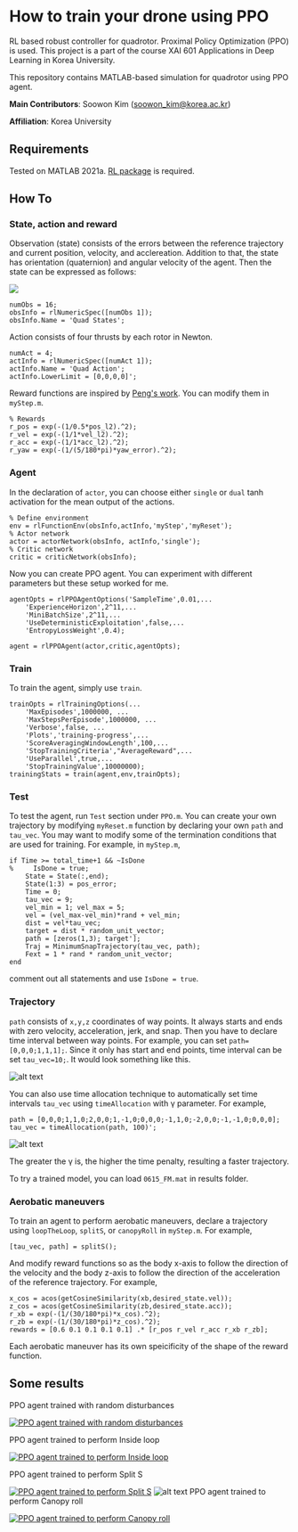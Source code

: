 # How to train your drone using PPO
 RL based robust controller for quadrotor. Proximal Policy Optimization (PPO) is used. This project is a part of the course XAI 601 Applications in Deep Learning in Korea University.
 
 This repository contains MATLAB-based simulation for quadrotor using PPO agent.
 
 **Main Contributors**: Soowon Kim (soowon_kim@korea.ac.kr)

**Affiliation**: Korea University

## Requirements
Tested on MATLAB 2021a. [RL package](https://www.mathworks.com/products/reinforcement-learning.html) is required.

## How To
### State, action and reward
Observation (state) consists of the errors between the reference trajectory and current position, velocity, and acclereation. Addition to that, the state has orientation (quaternion) and angular velocity of the agent. Then the state can be expressed as follows:

<img src="https://render.githubusercontent.com/render/math?math=s=[ e_{pos}, e_{vel}, e_{acc},q,\omega]\in \mathbb{R}^{16}">

````
numObs = 16;
obsInfo = rlNumericSpec([numObs 1]);
obsInfo.Name = 'Quad States';
````

Action consists of four thrusts by each rotor in Newton.
````
numAct = 4;
actInfo = rlNumericSpec([numAct 1]);
actInfo.Name = 'Quad Action';
actInfo.LowerLimit = [0,0,0,0]';
````

Reward functions are inspired by [Peng's work](https://xbpeng.github.io/). You can modify them in ``myStep.m``.
````
% Rewards
r_pos = exp(-(1/0.5*pos_l2).^2);
r_vel = exp(-(1/1*vel_l2).^2);
r_acc = exp(-(1/1*acc_l2).^2);
r_yaw = exp(-(1/(5/180*pi)*yaw_error).^2);
````
### Agent
In the declaration of ``actor``, you can choose either ``single`` or ``dual`` tanh activation for the mean output of the actions.
````
% Define environment
env = rlFunctionEnv(obsInfo,actInfo,'myStep','myReset');
% Actor network
actor = actorNetwork(obsInfo, actInfo,'single');
% Critic network
critic = criticNetwork(obsInfo);
````
Now you can create PPO agent. You can experiment with different parameters but these setup worked for me.
````
agentOpts = rlPPOAgentOptions('SampleTime',0.01,...
    'ExperienceHorizon',2^11,...
    'MiniBatchSize',2^11,...
    'UseDeterministicExploitation',false,...
    'EntropyLossWeight',0.4);

agent = rlPPOAgent(actor,critic,agentOpts);
````
### Train
To train the agent, simply use ``train``.
````
trainOpts = rlTrainingOptions(...
    'MaxEpisodes',1000000, ...
    'MaxStepsPerEpisode',1000000, ...
    'Verbose',false, ...
    'Plots','training-progress',...
    'ScoreAveragingWindowLength',100,...
    'StopTrainingCriteria',"AverageReward",...
    'UseParallel',true,...
    'StopTrainingValue',10000000);
trainingStats = train(agent,env,trainOpts);
````

### Test
To test the agent, run ``Test`` section under ``PPO.m``. You can create your own trajectory by modifying ``myReset.m`` function by declaring your own ``path`` and ``tau_vec``. You may want to modify some of the termination conditions that are used for training. For example, in ``myStep.m``,
````
if Time >= total_time+1 && ~IsDone
%     IsDone = true;
    State = State(:,end);
    State(1:3) = pos_error;
    Time = 0;
    tau_vec = 9;
    vel_min = 1; vel_max = 5;
    vel = (vel_max-vel_min)*rand + vel_min;
    dist = vel*tau_vec;
    target = dist * random_unit_vector;
    path = [zeros(1,3); target'];
    Traj = MinimumSnapTrajectory(tau_vec, path);
    Fext = 1 * rand * random_unit_vector;
end
````
comment out all statements and use ``IsDone = true``.

### Trajectory
``path`` consists of ``x,y,z`` coordinates of way points. It always starts and ends with zero velocity, acceleration, jerk, and snap. Then you have to declare time interval between way points. For example, you can set ``path=[0,0,0;1,1,1];``. Since it only has start and end points, time interval can be set ``tau_vec=10;``. It would look something like this.

![alt text](https://github.com/yorgoon/How-to-train-your-drone-using-PPO/blob/main/src/figures/traj_example.jpg?raw=true)

You can also use time allocation technique to automatically set time intervals ``tau_vec`` using ``timeAllocation`` with γ parameter. For example,
````
path = [0,0,0;1,1,0;2,0,0;1,-1,0;0,0,0;-1,1,0;-2,0,0;-1,-1,0;0,0,0];
tau_vec = timeAllocation(path, 100)';
````
![alt text](https://github.com/yorgoon/How-to-train-your-drone-using-PPO/blob/main/src/figures/traj_example2.jpg?raw=true)

The greater the γ is, the higher the time penalty, resulting a faster trajectory.

To try a trained model, you can load ``0615_FM.mat`` in results folder.

### Aerobatic maneuvers
To train an agent to perform aerobatic maneuvers, declare a trajectory using ``loopTheLoop``, ``splitS``, or ``canopyRoll`` in ``myStep.m``. For example,
````
[tau_vec, path] = splitS();
````
And modify reward functions so as the body x-axis to follow the direction of the velocity and the body z-axis to follow the direction of the acceleration of the reference trajectory. For example, 
````
x_cos = acos(getCosineSimilarity(xb,desired_state.vel));
z_cos = acos(getCosineSimilarity(zb,desired_state.acc));
r_xb = exp(-(1/(30/180*pi)*x_cos).^2);
r_zb = exp(-(1/(30/180*pi)*z_cos).^2);
rewards = [0.6 0.1 0.1 0.1 0.1] .* [r_pos r_vel r_acc r_xb r_zb];
````
Each aerobatic maneuver has its own speicificity of the shape of the reward function.

## Some results
PPO agent trained with random disturbances

[![PPO agent trained with random disturbances](https://img.youtube.com/vi/j0C2QGruKn4/0.jpg)](https://www.youtube.com/watch?v=j0C2QGruKn4)

PPO agent trained to perform Inside loop

[![PPO agent trained to perform Inside loop](https://img.youtube.com/vi/7qMmjWN5tKg/0.jpg)](https://www.youtube.com/watch?v=7qMmjWN5tKg)

PPO agent trained to perform Split S

[![PPO agent trained to perform Split S](https://img.youtube.com/vi/Bap1MF9zrjI/0.jpg)](https://www.youtube.com/watch?v=Bap1MF9zrjI)
![alt text](https://github.com/yorgoon/How-to-train-your-drone-using-PPO/blob/main/src/figures/splitS.gif)
PPO agent trained to perform Canopy roll

[![PPO agent trained to perform Canopy roll](https://img.youtube.com/vi/4YRYZYiwABw/0.jpg)](https://www.youtube.com/watch?v=4YRYZYiwABw)
